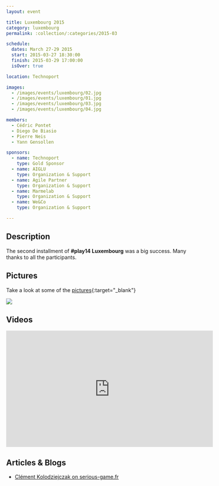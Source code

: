 ```yaml
---
layout: event

title: Luxembourg 2015
category: luxembourg
permalink: :collection/:categories/2015-03

schedule:
  dates: March 27-29 2015
  start: 2015-03-27 18:30:00
  finish: 2015-03-29 17:00:00
  isOver: true

location: Technoport

images:
  - /images/events/luxembourg/02.jpg
  - /images/events/luxembourg/01.jpg
  - /images/events/luxembourg/03.jpg
  - /images/events/luxembourg/04.jpg

members:
  - Cédric Pontet
  - Diego De Biasio
  - Pierre Neis
  - Yann Gensollen

sponsors:
  - name: Technoport
    type: Gold Sponsor
  - name: AIGLU
    type: Organization & Support
  - name: Agile Partner
    type: Organization & Support
  - name: Marmelab
    type: Organization & Support
  - name: We&Co
    type: Organization & Support

---
```


## Description
The second installment of **#play14 Luxembourg** was a big success.
Many thanks to all the participants.

## Pictures
Take a look at some of the [pictures](https://goo.gl/photos/C5zy6EWd2pVx6BsQ9){:target="_blank"}

<a href='https://goo.gl/photos/C5zy6EWd2pVx6BsQ9' target="_blank">
  <img src='https://lh3.googleusercontent.com/d9T1oI030l4w5wnJ-ROhKw7rUA7HCR5HwUmhBVINO3UYaEV7UPjEoNWxC2RTZkNMEPIGq_WXoJ0UOKS-UCCvaHiWqlWhPS7oE0fIE2kiIfLbHHsgVk3BBL0Z52d3iYJjrFHFfQ' />
</a>



## Videos

<iframe width="560" height="315" src="https://www.youtube.com/embed/videoseries?list=PL6VQoC829PV1j_aElHBzOmB5Ja6nY5NXy" frameborder="0" allowfullscreen></iframe>

## Articles & Blogs
* [Clément Kolodziejczak on serious-game.fr](http://www.serious-game.fr/play-14-le-salon-international-sur-les-serious-games/)